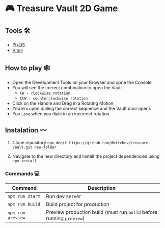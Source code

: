 # 🎮 Treasure Vault 2D Game

## Tools 🛠️
- [PixiJS](https://pixijs.com)
- [Vite⚡](https://vitejs.dev/)

## How to play 🕸

- Open the Development Tools on your Browser and opne the Console
- You will see the correct combination to open the Vault
  - `CW - clockwise rotation`
  - `CCW - counterclockwise rotation`
- Click on the Handle and Drag in a Rotating Motion
- You `Win` upon dialing the correct sequence and the Vault door opens
- You `Lose` when you diale in an incorrect rotation

## Instalation 〰

1. Clone repository `npx degit https://github.com/dmirchev/treasure-vault.git new-folder`

2. Navigate to the new directory and Install the project dependencies using `npm install`

### Commands 💻

| Command           | Description                                                          |
| ----------------- | -------------------------------------------------------------------- |
| `npm run start`   | Run dev server                                                       |
| `npm run build`   | Build project for production                                         |
| `npm run preview` | Preview production build (must run `build` before running `preview`) |
